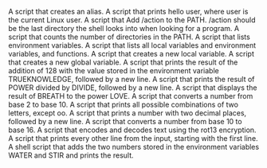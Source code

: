 A script that creates an alias.
A script that prints hello user, where user is the current Linux user.
A script that Add /action to the PATH. /action should be the last directory the shell looks into when looking for a program.
A script that counts the number of directories in the PATH.
A script that lists environment variables.
A script that lists all local variables and environment variables, and functions.
A script that creates a new local variable.
A script that creates a new global variable.
A script that prints the result of the addition of 128 with the value stored in the environment variable TRUEKNOWLEDGE, followed by a new line.
A script that prints the result of POWER divided by DIVIDE, followed by a new line.
A script that displays the result of BREATH to the power LOVE.
A script that converts a number from base 2 to base 10.
A script that prints all possible combinations of two letters, except oo.
A script that prints a number with two decimal places, followed by a new line.
A script that converts a number from base 10 to base 16.
A script that encodes and decodes text using the rot13 encryption.
A script that prints every other line from the input, starting with the first line.
A shell script that adds the two numbers stored in the environment variables WATER and STIR and prints the result.

